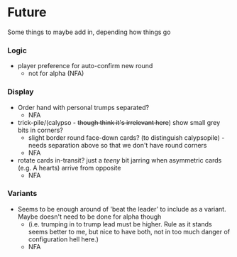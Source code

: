 # Future

Some things to maybe add in, depending how things go

### Logic

* player preference for auto-confirm new round
  * not for alpha (NFA)

### Display

* Order hand with personal trumps separated?
  * NFA
* trick-pile/(calypso - ~~though think it's irrelevant here~~) show small grey bits in corners?
  * slight border round face-down cards? (to distinguish calypsopile) - needs separation above so that we don't have round corners
  * NFA
* rotate cards in-transit? just a _teeny_ bit jarring when asymmetric cards (e.g. A hearts) arrive from opposite
  * NFA

### Variants

* Seems to be enough around of 'beat the leader' to include as a variant. Maybe doesn't need to be done for alpha though
  * (i.e. trumping in to trump lead must be higher. Rule as it stands seems better to me, but nice to have both, not in too much danger of configuration hell here.)
  * NFA
